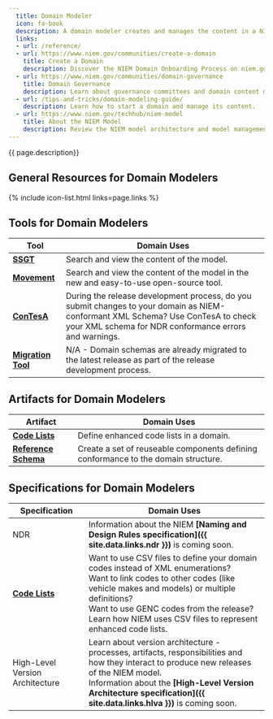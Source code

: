 ```yaml
---
  title: Domain Modeler
  icon: fa-book
  description: A domain modeler creates and manages the content in a NIEM domain.
  links:
  - url: /reference/
  - url: https://www.niem.gov/communities/create-a-domain
    title: Create a Domain
    description: Discover the NIEM Domain Onboarding Process on niem.gov.
  - url: https://www.niem.gov/communities/domain-governance
    title: Domain Governance
    description: Learn about governance committees and domain content management on niem.gov.
  - url: /tips-and-tricks/domain-modeling-guide/
    description: Learn how to start a domain and manage its content.
  - url: https://www.niem.gov/techhub/niem-model
    title: About the NIEM Model
    description: Review the NIEM model architecture and model management on NIEM TechHub.
---
```


{{ page.description}}

## General Resources for Domain Modelers

{% include icon-list.html links=page.links %}

## Tools for Domain Modelers

| Tool | Domain Uses |
| ---- | ----------- |
| **[SSGT](../../reference/tools/ssgt)** | Search and view the content of the model. |
| **[Movement](../../reference/tools/movement)** | Search and view the content of the model in the new and easy-to-use open-source tool. |
| **[ConTesA](../../reference/tools/contesa)** | During the release development process, do you submit changes to your domain as NIEM-conformant XML Schema?  Use ConTesA to check your XML schema for NDR conformance errors and warnings. |
| **[Migration Tool](../../reference/tools/migration)** | N/A - Domain schemas are already migrated to the latest release as part of the release development process. |

## Artifacts for Domain Modelers

| Artifact | Domain Uses |
| -------- | ----------- |
| **[Code Lists](../../reference/artifacts/code-lists)** | Define enhanced code lists in a domain. |
| **[Reference Schema](../../reference/artifacts/reference-schema-document)** | Create a set of reuseable components defining conformance to the domain structure. |

## Specifications for Domain Modelers

| Specification | Domain Uses |
| ------------- | ----------- |
| NDR | Information about the NIEM **[Naming and Design Rules specification]({{ site.data.links.ndr }})** is coming soon. |
| **[Code Lists](../../reference/specifications/code-lists)** | Want to use CSV files to define your domain codes instead of XML enumerations? <br> Want to link codes to other codes (like vehicle makes and models) or multiple definitions? <br> Want to use GENC codes from the release?  <br>Learn how NIEM uses CSV files to represent enhanced code lists. |
| High-Level Version Architecture | Learn about version architecture - processes, artifacts, responsibilities and how they interact to produce new releases of the NIEM model. <br> Information about the **[High-Level Version Architecture specification]({{ site.data.links.hlva }})** is coming soon. |

